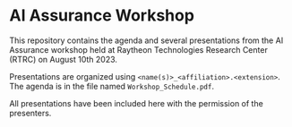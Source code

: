 # AI Assurance Workshop
This repository contains the agenda and several presentations from the AI Assurance workshop held at Raytheon Technologies Research Center (RTRC) on August 10th 2023.

Presentations are organized using `<name(s)>_<affiliation>.<extension>`. The agenda is in the file named `Workshop_Schedule.pdf`.

All presentations have been included here with the permission of the presenters.
